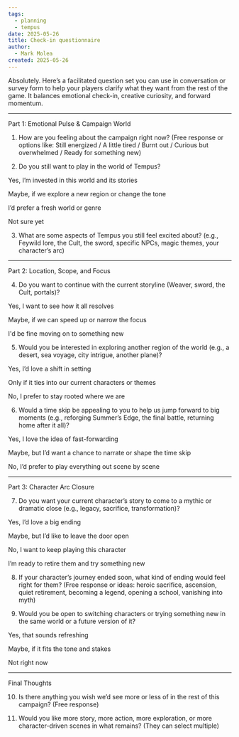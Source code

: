 ```yaml
---
tags:
  - planning
  - tempus
date: 2025-05-26
title: Check-in questionnaire
author:
  - Mark Molea
created: 2025-05-26
---
```

Absolutely. Here’s a facilitated question set you can use in conversation or survey form to help your players clarify what they want from the rest of the game. It balances emotional check-in, creative curiosity, and forward momentum.


---

Part 1: Emotional Pulse & Campaign World

1. How are you feeling about the campaign right now?
(Free response or options like: Still energized / A little tired / Burnt out / Curious but overwhelmed / Ready for something new)

2. Do you still want to play in the world of Tempus?

Yes, I’m invested in this world and its stories

Maybe, if we explore a new region or change the tone

I’d prefer a fresh world or genre

Not sure yet


3. What are some aspects of Tempus you still feel excited about?
(e.g., Feywild lore, the Cult, the sword, specific NPCs, magic themes, your character’s arc)


---

Part 2: Location, Scope, and Focus

4. Do you want to continue with the current storyline (Weaver, sword, the Cult, portals)?

Yes, I want to see how it all resolves

Maybe, if we can speed up or narrow the focus

I'd be fine moving on to something new


5. Would you be interested in exploring another region of the world (e.g., a desert, sea voyage, city intrigue, another plane)?

Yes, I’d love a shift in setting

Only if it ties into our current characters or themes

No, I prefer to stay rooted where we are


6. Would a time skip be appealing to you to help us jump forward to big moments (e.g., reforging Summer’s Edge, the final battle, returning home after it all)?

Yes, I love the idea of fast-forwarding

Maybe, but I’d want a chance to narrate or shape the time skip

No, I’d prefer to play everything out scene by scene



---

Part 3: Character Arc Closure

7. Do you want your current character’s story to come to a mythic or dramatic close (e.g., legacy, sacrifice, transformation)?

Yes, I’d love a big ending

Maybe, but I’d like to leave the door open

No, I want to keep playing this character

I’m ready to retire them and try something new


8. If your character’s journey ended soon, what kind of ending would feel right for them?
(Free response or ideas: heroic sacrifice, ascension, quiet retirement, becoming a legend, opening a school, vanishing into myth)

9. Would you be open to switching characters or trying something new in the same world or a future version of it?

Yes, that sounds refreshing

Maybe, if it fits the tone and stakes

Not right now



---

Final Thoughts

10. Is there anything you wish we’d see more or less of in the rest of this campaign?
(Free response)

11. Would you like more story, more action, more exploration, or more character-driven scenes in what remains?
(They can select multiple)